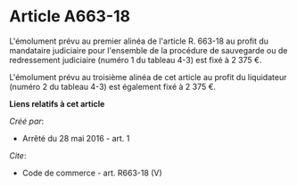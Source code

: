 # Article A663-18

L'émolument prévu au premier alinéa de l'article R. 663-18 au profit du mandataire judiciaire pour l'ensemble de la procédure
de sauvegarde ou de redressement judiciaire (numéro 1 du tableau 4-3) est fixé à 2 375 €. 

L'émolument prévu au troisième alinéa de cet article au profit du liquidateur (numéro 2 du tableau 4-3) est également fixé à
2 375 €.

**Liens relatifs à cet article**

_Créé par_:

  - Arrêté du 28 mai 2016 - art. 1

_Cite_:

  - Code de commerce - art. R663-18 (V)

